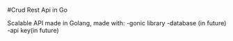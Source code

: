 
#Crud Rest Api in Go

Scalable API made in Golang, made with:
-gonic library
-database (in future)
-api key(in future) 

